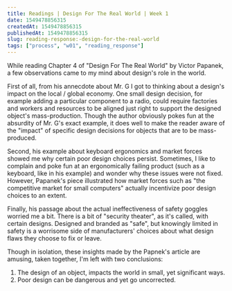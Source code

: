 ```yaml
---
title: Readings | Design For The Real World | Week 1
date: 1549478856315
createdAt: 1549478856315
publishedAt: 1549478856315
slug: reading-response:-design-for-the-real-world
tags: ["process", "w01", "reading_response"]
---
```


While reading Chapter 4 of "Design For The Real World" by Victor Papanek, a few observations came to my mind about design's role in the world.

First of all, from his annecdote about Mr. G I got to thinking about a design's impact on the local / global economy.
One small design decision, for example adding a particular component to a radio, could require factories and workers and resources to be aligned just right to support the designed object's mass-production. Though the author obviously pokes fun at the absurdity of Mr. G's exact example, it does well to make the reader aware of the "impact" of specific design decisions for objects that are to be mass-produced.

Second, his example about keyboard ergonomics and market forces showed me why certain poor design choices persist. Sometimes, I like to complain and poke fun at an ergonomically failing product (such as a keyboard, like in his example) and wonder why these issues were not fixed. However, Papanek's piece illustrated how market forces such as "the competitive market for small computers" actually incentivize poor design choices to an extent.

Finally, his passage about the actual ineffectiveness of safety goggles worried me a bit. There is a bit of "security theater", as it's called, with certain designs. Designed and branded as "safe", but knowingly limited in safety is a worrisome side of manufacturers' choices about what design flaws they choose to fix or leave.

Though in isolation, these insights made by the Papnek's article are amusing, taken together, I'm left with two conclusions:

1. The design of an object, impacts the world in small, yet significant ways.
2. Poor design can be dangerous and yet go uncorrected.
